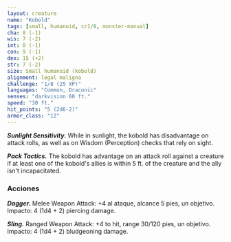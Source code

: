 ```yaml
---
layout: creature
name: "Kobold"
tags: [small, humanoid, cr1/8, monster-manual]
cha: 8 (-1)
wis: 7 (-2)
int: 8 (-1)
con: 9 (-1)
dex: 15 (+2)
str: 7 (-2)
size: Small humanoid (kobold)
alignment: legal maligna
challenge: "1/8 (25 XP)"
languages: "Common, Draconic"
senses: "darkvision 60 ft."
speed: "30 ft."
hit_points: "5 (2d6-2)"
armor_class: "12"
---
```


***Sunlight Sensitivity.*** While in sunlight, the kobold has disadvantage on attack rolls, as well as on Wisdom (Perception) checks that rely on sight.

***Pack Tactics.*** The kobold has advantage on an attack roll against a creature if at least one of the kobold's allies is within 5 ft. of the creature and the ally isn't incapacitated.

### Acciones

***Dagger.*** Melee Weapon Attack: +4 al ataque, alcance 5 pies, un objetivo. Impacto: 4 (1d4 + 2) piercing damage.

***Sling.*** Ranged Weapon Attack: +4 to hit, range 30/120 pies, un objetivo. Impacto: 4 (1d4 + 2) bludgeoning damage.